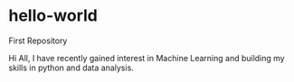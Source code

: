 # hello-world
First Repository


Hi All,
I have recently gained interest in Machine Learning and building my skills in python and data analysis.
